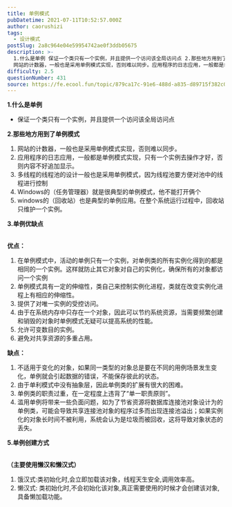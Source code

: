 ```yaml
---
title: 单例模式
pubDatetime: 2021-07-11T10:52:57.000Z
author: caorushizi
tags:
  - 设计模式
postSlug: 2a8c964e04e59954742ae0f3ddb05675
description: >-
  1.什么是单例 保证一个类只有一个实例，并且提供一个访问该全局访问点 2.那些地方用到了单例模式
  网站的计数器，一般也是采用单例模式实现，否则难以同步。应用程序的日志应用，一般都是单例模式实现，只有一个实例去操作才好，否则内容不好追加显示。多线程的线程池的设计一般也是采用单例模式，因为线程池要方便对池中的线程进行控制Windows的（任务管理器）就是很典型的单例模式，他不能打开俩个windows的
difficulty: 2.5
questionNumber: 431
source: https://fe.ecool.fun/topic/879ca17c-91e6-488d-a835-d89715f382c0
---
```


<p><strong>1.什么是单例</strong><br/> </p><ul><li>保证一个类只有一个实例，并且提供一个访问该全局访问点</li></ul><p><strong> 2.那些地方用到了单例模式</strong><br/> </p><ol><li>网站的计数器，一般也是采用单例模式实现，否则难以同步。</li><li>应用程序的日志应用，一般都是单例模式实现，只有一个实例去操作才好，否则内容不好追加显示。</li><li>多线程的线程池的设计一般也是采用单例模式，因为线程池要方便对池中的线程进行控制</li><li>Windows的（任务管理器）就是很典型的单例模式，他不能打开俩个</li><li>windows的（回收站）也是典型的单例应用。在整个系统运行过程中，回收站只维护一个实例。</li></ol><p><strong> 3.单例优缺点</strong></p><p><br/> <strong>优点：</strong></p><ol><li>在单例模式中，活动的单例只有一个实例，对单例类的所有实例化得到的都是相同的一个实例。这样就防止其它对象对自己的实例化，确保所有的对象都访问一个实例</li><li>单例模式具有一定的伸缩性，类自己来控制实例化进程，类就在改变实例化进程上有相应的伸缩性。</li><li>提供了对唯一实例的受控访问。</li><li>由于在系统内存中只存在一个对象，因此可以节约系统资源，当需要频繁创建和销毁的对象时单例模式无疑可以提高系统的性能。</li><li>允许可变数目的实例。</li><li>避免对共享资源的多重占用。</li></ol><p> <strong>缺点：</strong></p><ol><li>不适用于变化的对象，如果同一类型的对象总是要在不同的用例场景发生变化，单例就会引起数据的错误，不能保存彼此的状态。</li><li>由于单利模式中没有抽象层，因此单例类的扩展有很大的困难。</li><li>单例类的职责过重，在一定程度上违背了“单一职责原则”。</li><li>滥用单例将带来一些负面问题，如为了节省资源将数据库连接池对象设计为的单例类，可能会导致共享连接池对象的程序过多而出现连接池溢出；如果实例化的对象长时间不被利用，系统会认为是垃圾而被回收，这将导致对象状态的丢失。</li></ol><p><strong> </strong></p><p><strong> 5.单例创建方式</strong></p><p><br/> <strong>（主要使用懒汉和懒汉式）</strong><br/> </p><ol><li>饿汉式:类初始化时,会立即加载该对象，线程天生安全,调用效率高。</li><li>懒汉式: 类初始化时,不会初始化该对象,真正需要使用的时候才会创建该对象,具备懒加载功能。</li></ol><p> </p>
